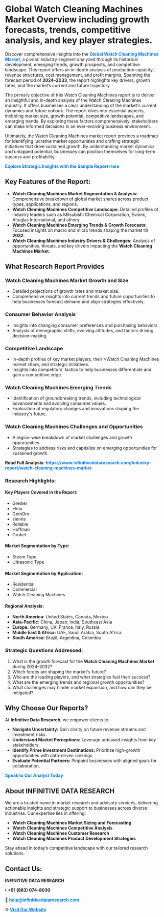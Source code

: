<h1>Global Watch Cleaning Machines Market Overview including growth forecasts, trends, competitive analysis, and key player strategies.</h1>
<p>
Discover comprehensive insights into the 
<a href="https://www.infinitivedataresearch.com/industry-report/watch-cleaning-machines-market" rel="dofollow" style="color: #007BFF; text-decoration: none;"><strong>Global Watch Cleaning Machines Market</strong></a>, a pivotal industry segment analyzed through its historical development, emerging trends, growth prospects, and competitive landscape. This report offers an in-depth analysis of production capacity, revenue structures, cost management, and profit margins. Spanning the forecast period of <strong>2024–2033</strong>, the report highlights key drivers, growth rates, and the market’s current and future trajectory.
</p>
<p>
The primary objective of this Watch Cleaning Machines report is to deliver an insightful and in-depth analysis of the Watch Cleaning Machines industry. It offers businesses a clear understanding of the market's current dynamics and future outlook. The report dives into essential aspects, including market size, growth potential, competitive landscapes, and emerging trends. By exploring these factors comprehensively, stakeholders can make informed decisions in an ever-evolving business environment.
</p>
<p>
Ultimately, the Watch Cleaning Machines market report provides a roadmap for identifying lucrative market opportunities and crafting strategic initiatives that drive sustained growth. By understanding market dynamics and untapped potential, businesses can position themselves for long-term success and profitability.
</p>
<p>
<a href="https://www.infinitivedataresearch.com/request-sample/reportId=107440" style="color: #007BFF; text-decoration: none;"><strong>Explore Strategic Insights with the Sample Report Here</strong></a>
</p>

<h2>Key Features of the Report:</h2>
<ul>
<li><strong>Watch Cleaning Machines Market Segmentation & Analysis:</strong> Comprehensive breakdown of global market shares across product types, applications, and regions.</li>
<li><strong>Watch Cleaning Machines Competitive Landscape:</strong> Detailed profiles of industry leaders such as Mitsubishi Chemical Corporation, Evonik, Altuglas International, and others.</li>
<li><strong>Watch Cleaning Machines Emerging Trends & Growth Forecasts:</strong> Focused insights on macro and micro trends shaping the market till <strong>2032</strong>.</li>
<li><strong>Watch Cleaning Machines Industry Drivers & Challenges:</strong> Analysis of opportunities, threats, and key drivers impacting the <strong>Watch Cleaning Machines Market</strong>.</li>
</ul>

<h2>What Research Report Provides</h2>
<h3>Watch Cleaning Machines Market Growth and Size</h3>
<ul>
<li>Detailed projections of growth rates and market size.</li>
<li>Comprehensive insights into current trends and future opportunities to help businesses forecast demand and align strategies effectively.</li>
</ul>

<h3>Consumer Behavior Analysis</h3>
<ul>
<li>Insights into changing consumer preferences and purchasing behaviors.</li>
<li>Analysis of demographic shifts, evolving attitudes, and factors driving decision-making.</li>
</ul>

<h3>Competitive Landscape</h3>
<ul>
<li>In-depth profiles of key market players, their >Watch Cleaning Machines market share, and strategic initiatives.</li>
<li>Insights into competitors' tactics to help businesses differentiate and gain a competitive edge.</li>
</ul>

<h3>Watch Cleaning Machines Emerging Trends</h3>
<ul>
<li>Identification of groundbreaking trends, including technological advancements and evolving consumer values.</li>
<li>Exploration of regulatory changes and innovations shaping the industry's future.</li>
</ul>

<h3>Watch Cleaning Machines Challenges and Opportunities</h3>
<ul>
<li>A region-wise breakdown of market challenges and growth opportunities.</li>
<li>Strategies to address risks and capitalize on emerging opportunities for sustained growth.</li>
</ul>
<p><strong>Read Full Analysis:</strong> <a href="https://www.infinitivedataresearch.com/industry-report/watch-cleaning-machines-market" rel="dofollow" style="color: #007BFF; text-decoration: none;"><strong>https://www.infinitivedataresearch.com/industry-report/watch-cleaning-machines-market</strong></a></p>
<h3>Research Highlights:</h3>
<h4>Key Players Covered in the Report:</h4>
<ul><li>Greiner</li><li>Elma</li><li>GemOro</li><li>sienna</li><li>Reliable</li><li>Hoffman</li><li>Grobet</li></ul>
<h4>Market Segmentation by Type:</h4>
<ul><li>Steam Type</li><li>Ultrasonic Type</li></ul>
<h4>Market Segmentation by Application:</h4>
<ul><li>Residential</li><li>Commercial</li><li>Watch Cleaning Machines</li></ul>

<h4>Regional Analysis:</h4>
<ul>
<li><strong>North America:</strong> United States, Canada, Mexico</li>
<li><strong>Asia-Pacific:</strong> China, Japan, India, Southeast Asia</li>
<li><strong>Europe:</strong> Germany, UK, France, Italy, Russia</li>
<li><strong>Middle East & Africa:</strong> UAE, Saudi Arabia, South Africa</li>
<li><strong>South America:</strong> Brazil, Argentina, Colombia</li>
</ul>

<h3>Strategic Questions Addressed:</h3>
<ol>
<li>What is the growth forecast for the <strong>Watch Cleaning Machines Market</strong> during 2024–2032?</li>
<li>Which forces are shaping the market's future?</li>
<li>Who are the leading players, and what strategies fuel their success?</li>
<li>What are the emerging trends and regional growth opportunities?</li>
<li>What challenges may hinder market expansion, and how can they be mitigated?</li>
</ol>

<h2>Why Choose Our Reports?</h2>
<p>At <strong>Infinitive Data Research</strong>, we empower clients to:</p>
<ul>
<li><strong>Navigate Uncertainty:</strong> Gain clarity on future revenue streams and investment risks.</li>
<li><strong>Understand Market Perceptions:</strong> Leverage unbiased insights from key stakeholders.</li>
<li><strong>Identify Prime Investment Destinations:</strong> Prioritize high-growth opportunities with data-driven rankings.</li>
<li><strong>Evaluate Potential Partners:</strong> Pinpoint businesses with aligned goals for collaboration.</li>
</ul>
<p><a href="https://www.infinitivedataresearch.com/industry-report/watch-cleaning-machines-market" rel="dofollow" style="color: #007BFF; text-decoration: none;"><strong>Speak to Our Analyst Today</strong></a></p>

<h2>About INFINITIVE DATA RESEARCH</h2>
<p>We are a trusted name in market research and advisory services, delivering actionable insights and strategic support to businesses across diverse industries. Our expertise lies in offering:</p>
<ul>
<li><strong>Watch Cleaning Machines Market Sizing and Forecasting</strong></li>
<li><strong>Watch Cleaning Machines Competitive Analysis</strong></li>
<li><strong>Watch Cleaning Machines Customer Research</strong></li>
<li><strong>Watch Cleaning Machines Product Development Strategies</strong></li>
</ul>
<p>Stay ahead in today’s competitive landscape with our tailored research solutions.</p>

<h2>Contact Us:</h2>
<p><strong>INFINITIVE DATA RESEARCH</strong></p>
<p>📞 <strong>+91 (883) 074-8030</strong></p>
<p>📧 <strong><a href="mailto:help@infinitivedataresearch.com" style="color: #007BFF;">help@infinitivedataresearch.com</a></strong></p>
<p>🌐 <strong><a href="https://www.infinitivedataresearch.com" rel="dofollow" style="color: #007BFF;">Visit Our Website</a></strong></p>